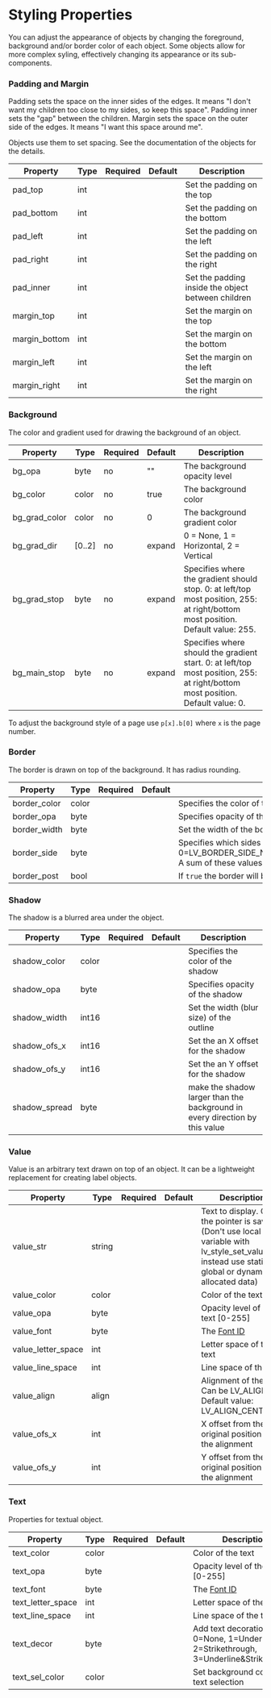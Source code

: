 
<h1>Styling Properties</h1>

You can adjust the appearance of objects by changing the foreground, background and/or border color of each object.
Some objects allow for more complex syling, effectively changing its appearance or its sub-components.



### Padding and Margin

Padding sets the space on the inner sides of the edges. It means "I don't want my children too close to my sides, so keep this space". Padding inner sets the "gap" between the children. Margin sets the space on the outer side of the edges. It means "I want this space around me".

Objects use them to set spacing. See the documentation of the objects for the details.

| Property      | Type| Required | Default | Description
|---------------|-----|----------|---------|--------------
| pad_top       | int | | | Set the padding on the top
| pad_bottom    | int | | | Set the padding on the bottom
| pad_left      | int | | | Set the padding on the left
| pad_right     | int | | | Set the padding on the right
| pad_inner     | int | | | Set the padding inside the object between children
| margin_top    | int | | | Set the margin on the top
| margin_bottom | int | | | Set the margin on the bottom
| margin_left   | int | | | Set the margin on the left
| margin_right  | int | | | Set the margin on the right

### Background

The color and gradient used for drawing the background of an object.

| Property       | Type   | Required | Default | Description
|----------------|--------|----------|---------|--------------
| bg_opa         | byte   | no       | ""      | The background opacity level
| bg_color       | color  | no       | true    | The background color
| bg_grad_color  | color  | no       | 0       | The background gradient color
| bg_grad_dir    | [0..2] | no       | expand  | 0 = None, 1 = Horizontal, 2 = Vertical
| bg_grad_stop   | byte   | no       | expand  | Specifies where the gradient should stop. 0: at left/top most position, 255: at right/bottom most position. Default value: 255.
| bg_main_stop   | byte   | no       | expand  | Specifies where should the gradient start. 0: at left/top most position, 255: at right/bottom most position. Default value: 0.

To adjust the background style of a page use `p[x].b[0]` where `x` is the page number.


### Border

The border is drawn on top of the background. It has radius rounding.

| Property     | Type  | Required | Default | Description
|--------------|-------|----------|---------|--------------
| border_color | color | | | Specifies the color of the border
| border_opa   | byte  | | | Specifies opacity of the border
| border_width | byte  | | | Set the width of the border
| border_side  | byte  | | | Specifies which sides of the border to draw. Can be 0=LV_BORDER_SIDE_NONE/1=LEFT/2=RIGHT/4=TOP/8=BOTTOM/15=FULL. A sum of these values is also possible to select specific sides.
| border_post  | bool  | | | If `true` the border will be drawn after all children have been drawn.

### Shadow

The shadow is a blurred area under the object.

| Property | Type       | Required | Default | Description
|----------|------------|----------|---------|--------------
| shadow_color | color  | | | Specifies the color of the shadow
| shadow_opa   | byte   | | | Specifies opacity of the shadow
| shadow_width | int16  | | | Set the width (blur size) of the outline
| shadow_ofs_x | int16  | | | Set the an X offset for the shadow
| shadow_ofs_y | int16  | | | Set the an Y offset for the shadow
| shadow_spread | byte  | | | make the shadow larger than the background in every direction by this value

### Value

Value is an arbitrary text drawn on top of an object. It can be a lightweight replacement for creating label objects.

| Property           | Type   | Required | Default | Description
|--------------------|--------|----------|---------|--------------
| value_str          | string | | | Text to display. Only the pointer is saved! (Don't use local variable with lv_style_set_value_str, instead use static, global or dynamically allocated data)
| value_color        | color  | | | Color of the text
| value_opa          | byte   | | | Opacity level of the text [0-255]
| value_font         | byte   | | | The [Font ID](fonts.md)
| value_letter_space | int    | | | Letter space of the text
| value_line_space   | int    | | | Line space of the text
| value_align        | align  | | | Alignment of the text. Can be LV_ALIGN_.... Default value: LV_ALIGN_CENTER.
| value_ofs_x        | int    | | | X offset from the original position of the alignment
| value_ofs_y        | int    | | | Y offset from the original position of the alignment

### Text

Properties for textual object.

| Property          | Type | Required | Default | Description
|-------------------|------|----------|---------|--------------
| text_color        | color| | | Color of the text
| text_opa          | byte | | | Opacity level of the text [0-255]
| text_font         | byte | | | The [Font ID](fonts.md)
| text_letter_space | int  | | | Letter space of the text
| text_line_space   | int  | | | Line space of the text
| text_decor        | byte | | | Add text decoration. 0=None, 1=Underline, 2=Strikethrough, 3=Underline&Strikethrough
| text_sel_color    | color| | | Set background color of text selection

<!--
### Line

n/a

### Image

n/a

### Outline

n/a

### Pattern

n/a

### Transitions

n/a

-->